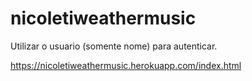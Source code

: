 # nicoletiweathermusic

Utilizar o usuario (somente nome) para autenticar.

https://nicoletiweathermusic.herokuapp.com/index.html
